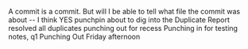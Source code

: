 A commit is a commit. But will I be able to tell what file the commit was about -- I think YES
punchpin about to dig into the Duplicate Report
resolved all duplicates
punching out for recess
Punching in for testing notes, q1
Punching Out Friday afternoon
